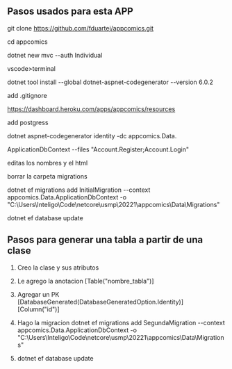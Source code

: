 ## Pasos usados para esta APP

git clone https://github.com/fduartej/appcomics.git

cd appcomics

dotnet new mvc --auth Individual

vscode>terminal

dotnet tool install --global dotnet-aspnet-codegenerator --version 6.0.2

add .gitignore

https://dashboard.heroku.com/apps/appcomics/resources

add postgress

dotnet aspnet-codegenerator identity -dc appcomics.Data.

ApplicationDbContext --files "Account.Register;Account.Login"

editas los nombres y el html

borrar la carpeta migrations

dotnet ef migrations add InitialMigration --context appcomics.Data.ApplicationDbContext -o "C:\Users\Inteligo\Code\netcore\usmp\20221\appcomics\Data\Migrations"

dotnet ef database update

## Pasos para generar una tabla a partir de una clase

1. Creo la clase y sus atributos

2. Le agrego la anotacion [Table("nombre_tabla")]

3. Agregar un PK  [DatabaseGenerated(DatabaseGeneratedOption.Identity)]  [Column("id")]

3. Hago la migracion dotnet ef migrations add SegundaMigration --context appcomics.Data.ApplicationDbContext -o "C:\Users\Inteligo\Code\netcore\usmp\20221\appcomics\Data\Migrations"

4. dotnet ef database update